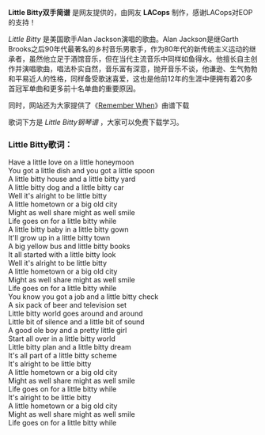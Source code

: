 

**Little Bitty双手简谱** 是网友提供的，由网友 **LACops** 制作，感谢LACops对EOP的支持！

_Little Bitty_ 是美国歌手Alan Jackson演唱的歌曲。Alan Jackson是继Garth
Brooks之后90年代最著名的乡村音乐男歌手，作为80年代的新传统主义运动的继承者，虽然他立足于酒馆音乐，但在当代主流音乐中同样如鱼得水。他擅长自主创作并演唱歌曲，唱法朴实自然，音乐富有深意，抛开音乐不谈，他谦逊、生气勃勃和平易近人的性格，同样备受歌迷喜爱，这也是他前12年的生涯中便拥有着20多首冠军单曲和更多前十名单曲的重要原因。

同时，网站还为大家提供了《[Remember When](Music-4777-Remember-When-Alan-Jackson.html
"Remember When")》曲谱下载

歌词下方是 _Little Bitty钢琴谱_ ，大家可以免费下载学习。

### Little Bitty歌词：

Have a little love on a little honeymoon  
You got a little dish and you got a little spoon  
A little bitty house and a little bitty yard  
A little bitty dog and a little bitty car  
Well it's alright to be little bitty  
A little hometown or a big old city  
Might as well share might as well smile  
Life goes on for a little bitty while  
A little bitty baby in a little bitty gown  
It'll grow up in a little bitty town  
A big yellow bus and little bitty books  
It all started with a little bitty look  
Well it's alright to be little bitty  
A little hometown or a big old city  
Might as well share might as well smile  
Life goes on for a little bitty while  
You know you got a job and a little bitty check  
A six pack of beer and television set  
Little bitty world goes around and around  
Little bit of silence and a little bit of sound  
A good ole boy and a pretty little girl  
Start all over in a little bitty world  
Little bitty plan and a little bitty dream  
It's all part of a little bitty scheme  
It's alright to be little bitty  
A little hometown or a big old city  
Might as well share might as well smile  
Life goes on for a little bitty while  
It's alright to be little bitty  
A little hometown or a big old city  
Might as well share might as well smile  
Life goes on for a little bitty while

